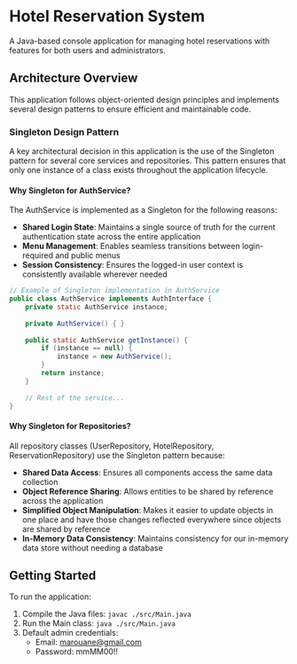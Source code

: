 # Hotel Reservation System

A Java-based console application for managing hotel reservations with features for both users and administrators.

## Architecture Overview

This application follows object-oriented design principles and implements several design patterns to ensure efficient and maintainable code.

### Singleton Design Pattern

A key architectural decision in this application is the use of the Singleton pattern for several core services and repositories. This pattern ensures that only one instance of a class exists throughout the application lifecycle.

#### Why Singleton for AuthService?

The AuthService is implemented as a Singleton for the following reasons:

- **Shared Login State**: Maintains a single source of truth for the current authentication state across the entire application
- **Menu Management**: Enables seamless transitions between login-required and public menus
- **Session Consistency**: Ensures the logged-in user context is consistently available wherever needed

```java
// Example of Singleton implementation in AuthService
public class AuthService implements AuthInterface {
    private static AuthService instance;
    
    private AuthService() { }
    
    public static AuthService getInstance() {
        if (instance == null) {
            instance = new AuthService();
        }
        return instance;
    }
    
    // Rest of the service...
}
```

#### Why Singleton for Repositories?

All repository classes (UserRepository, HotelRepository, ReservationRepository) use the Singleton pattern because:

- **Shared Data Access**: Ensures all components access the same data collection
- **Object Reference Sharing**: Allows entities to be shared by reference across the application
- **Simplified Object Manipulation**: Makes it easier to update objects in one place and have those changes reflected everywhere since objects are shared by reference
- **In-Memory Data Consistency**: Maintains consistency for our in-memory data store without needing a database

## Getting Started

To run the application:

1. Compile the Java files: ```javac ./src/Main.java```
2. Run the Main class: ```java ./src/Main.java```
3. Default admin credentials:
   - Email: marouane@gmail.com
   - Password: mmMM00!!